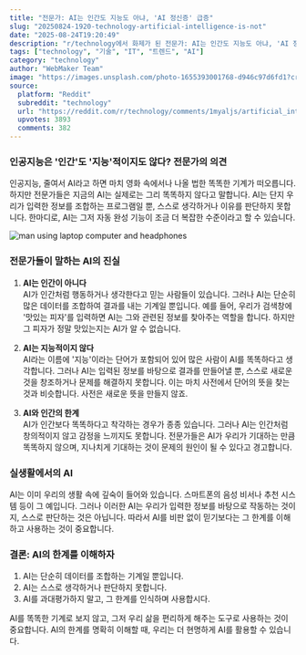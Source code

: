 ```yaml
---
title: "전문가: AI는 인간도 지능도 아냐, 'AI 정신증' 급증"
slug: "20250824-1920-technology-artificial-intelligence-is-not"
date: "2025-08-24T19:20:49"
description: "r/technology에서 화제가 된 전문가: AI는 인간도 지능도 아냐, 'AI 정신증' 급증에 대한 깊이 있는 분석과 인사이트"
tags: ["technology", "기술", "IT", "트렌드", "AI"]
category: "technology"
author: "WebMaker Team"
image: "https://images.unsplash.com/photo-1655393001768-d946c97d6fd1?crop=entropy&cs=tinysrgb&fit=max&fm=jpg&ixid=M3w3OTU0NDF8MHwxfHNlYXJjaHw2fHxhcnRpZmljaWFsJTIwaW50ZWxsaWdlbmNlfGVufDF8MHx8fDE3NTYwMjAyNDh8MA&ixlib=rb-4.1.0&q=80&w=1080"
source:
  platform: "Reddit"
  subreddit: "technology"
  url: "https://reddit.com/r/technology/comments/1myaljs/artificial_intelligence_is_not_human_and_not/"
  upvotes: 3893
  comments: 382
---
```


### 인공지능은 '인간'도 '지능'적이지도 않다? 전문가의 의견

인공지능, 줄여서 AI라고 하면 마치 영화 속에서나 나올 법한 똑똑한 기계가 떠오릅니다. 하지만 전문가들은 지금의 AI는 실제로는 그리 똑똑하지 않다고 말합니다. AI는 단지 우리가 입력한 정보를 조합하는 프로그램일 뿐, 스스로 생각하거나 이유를 판단하지 못합니다. 한마디로, AI는 그저 자동 완성 기능이 조금 더 복잡한 수준이라고 할 수 있습니다.

![man using laptop computer and headphones](https://images.unsplash.com/photo-1567641091594-71640a68f847?crop=entropy&cs=tinysrgb&fit=max&fm=jpg&ixid=M3w3OTU0NDF8MHwxfHNlYXJjaHw1MHx8bWFjaGluZSUyMGxlYXJuaW5nfGVufDF8MHx8fDE3NTYwMzA4NDF8MA&ixlib=rb-4.1.0&q=80&w=1080)

### 전문가들이 말하는 AI의 진실

1. **AI는 인간이 아니다**  
   AI가 인간처럼 행동하거나 생각한다고 믿는 사람들이 있습니다. 그러나 AI는 단순히 많은 데이터를 조합하여 결과를 내는 기계일 뿐입니다. 예를 들어, 우리가 검색창에 '맛있는 피자'를 입력하면 AI는 그와 관련된 정보를 찾아주는 역할을 합니다. 하지만 그 피자가 정말 맛있는지는 AI가 알 수 없습니다.

2. **AI는 지능적이지 않다**  
   AI라는 이름에 '지능'이라는 단어가 포함되어 있어 많은 사람이 AI를 똑똑하다고 생각합니다. 그러나 AI는 입력된 정보를 바탕으로 결과를 만들어낼 뿐, 스스로 새로운 것을 창조하거나 문제를 해결하지 못합니다. 이는 마치 사전에서 단어의 뜻을 찾는 것과 비슷합니다. 사전은 새로운 뜻을 만들지 않죠.

3. **AI와 인간의 한계**  
   AI가 인간보다 똑똑하다고 착각하는 경우가 종종 있습니다. 그러나 AI는 인간처럼 창의적이지 않고 감정을 느끼지도 못합니다. 전문가들은 AI가 우리가 기대하는 만큼 똑똑하지 않으며, 지나치게 기대하는 것이 문제의 원인이 될 수 있다고 경고합니다.

### 실생활에서의 AI

AI는 이미 우리의 생활 속에 깊숙이 들어와 있습니다. 스마트폰의 음성 비서나 추천 시스템 등이 그 예입니다. 그러나 이러한 AI는 우리가 입력한 정보를 바탕으로 작동하는 것이지, 스스로 판단하는 것은 아닙니다. 따라서 AI를 비판 없이 믿기보다는 그 한계를 이해하고 사용하는 것이 중요합니다.

### 결론: AI의 한계를 이해하자

1. AI는 단순히 데이터를 조합하는 기계일 뿐입니다.
2. AI는 스스로 생각하거나 판단하지 못합니다.
3. AI를 과대평가하지 말고, 그 한계를 인식하며 사용합시다.

AI를 똑똑한 기계로 보지 않고, 그저 우리 삶을 편리하게 해주는 도구로 사용하는 것이 중요합니다. AI의 한계를 명확히 이해할 때, 우리는 더 현명하게 AI를 활용할 수 있습니다.
